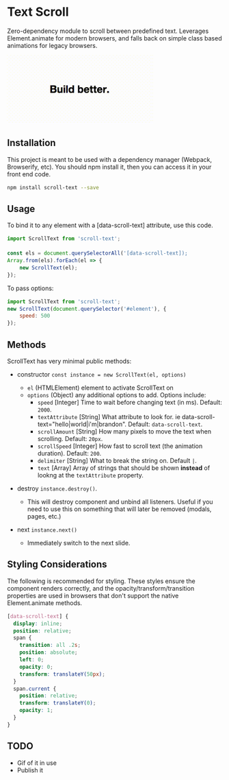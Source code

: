 # Text Scroll

Zero-dependency module to scroll between predefined text. Leverages Element.animate for modern browsers, and falls back on simple class based animations for legacy browsers.

![Example](https://raw.githubusercontent.com/brandon-pereira/scroll-text/master/example.gif)

## Installation

This project is meant to be used with a dependency manager (Webpack, Browserify, etc). You should npm install it, then you can access it in your front end code.

```bash
npm install scroll-text --save
```

## Usage

To bind it to any element with a [data-scroll-text] attribute, use this code.

```javascript
import ScrollText from 'scroll-text';

const els = document.querySelectorAll('[data-scroll-text]);
Array.from(els).forEach(el => {
    new ScrollText(el);
});
```

To pass options:

```javascript
import ScrollText from 'scroll-text';
new ScrollText(document.querySelector('#element'), {
    speed: 500
});
```

## Methods

ScrollText has very minimal public methods:

- constructor `const instance = new ScrollText(el, options)`
  - `el` (HTMLElement) element to activate ScrollText on
  - `options` (Object) any additional options to add. Options include:
    - `speed` [Integer] Time to wait before changing text (in ms). Default: `2000`.
    - `textAttribute` [String] What attribute to look for. ie data-scroll-text="hello|world|i'm|brandon". Default: `data-scroll-text`.
    - `scrollAmount` [String] How many pixels to move the text when scrolling.  Default: `20px`.
    - `scrollSpeed` [Integer] How fast to scroll text (the animation duration). Default: `200`.
    - `delimiter` [String] What to break the string on. Default `|`.
    - `text` [Array] Array of strings that should be shown **instead** of lookng at the `textAttribute` property.

- destroy `instance.destroy()`.
  - This will destroy component and unbind all listeners. Useful if you need to use this on something that will later be removed (modals, pages, etc.)

- next `instance.next()`
  - Immediately switch to the next slide.

## Styling Considerations

The following is recommended for styling. These styles ensure the component renders correctly, and the opacity/transform/transition properties are used in browsers that don't support the native Element.animate methods.

```scss
[data-scroll-text] {
  display: inline;
  position: relative;
  span {
    transition: all .2s;
    position: absolute;
    left: 0;
    opacity: 0;
    transform: translateY(50px);
  }
  span.current {
    position: relative;
    transform: translateY(0);
    opacity: 1;
  }
}
```

## TODO

- Gif of it in use
- Publish it